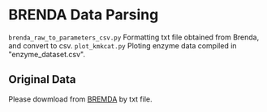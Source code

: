 # BRENDA Data Parsing
`brenda_raw_to_parameters_csv.py` Formatting txt file obtained from Brenda, and convert to csv.
`plot_kmkcat.py`  Ploting enzyme data compiled in "enzyme_dataset.csv".
    
## Original Data
Please dowmload from [BREMDA](https://www.brenda-enzymes.org/) by txt file.